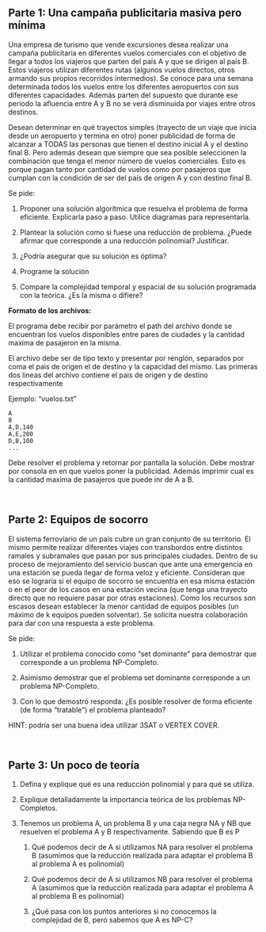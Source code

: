 ## Parte 1: Una campaña publicitaria masiva pero mínima

Una empresa de turismo que vende excursiones desea realizar una campaña publicitaria en diferentes vuelos comerciales con el objetivo de llegar a todos los viajeros que parten del país A y que se dirigen al país B. Estos viajeros utilizan diferentes rutas (algunos vuelos directos, otros armando sus propios recorridos intermedios). Se conoce para una semana determinada todos los vuelos entre los diferentes aeropuertos con sus diferentes capacidades. Además parten del supuesto que durante ese periodo la afluencia entre A y B no se verá disminuida por viajes entre otros destinos.

Desean determinar en qué trayectos simples (trayecto de un viaje que inicia desde un aeropuerto y termina en otro) poner publicidad de forma de alcanzar a TODAS las personas que tienen el destino inicial A y el destino final B. Pero además desean que siempre que sea posible seleccionen la combinación que tenga el menor número de vuelos comerciales. Esto es porque pagan tanto por cantidad de vuelos como por pasajeros que cumplan con la condición de ser del país de origen A y con destino final B.

Se pide:

1. Proponer una solución algorítmica que resuelva el problema de forma eficiente. Explicarla paso a paso. Utilice diagramas para representarla.

2. Plantear la solución como si fuese una reducción de problema. ¿Puede afirmar que corresponde a una reducción polinomial? Justificar.

3. ¿Podría asegurar que su solución es óptima?

4. Programe la solución

5. Compare la complejidad temporal y espacial de su solución programada con la teórica. ¿Es la misma o difiere?

**Formato de los archivos:**

El programa debe recibir por parámetro el path del archivo donde se encuentran los vuelos disponibles entre pares de ciudades y la cantidad maxima de pasajeron en la misma.

El archivo debe ser de tipo texto y presentar por renglón, separados por coma el pais de origen el de destino y la capacidad del mismo. Las primeras dos lineas del archivo contiene el pais de origen y de destino respectivamente

Ejemplo: “vuelos.txt”

    A
    B
    A,D,140
    A,E,200
    D,B,100
    ...

Debe resolver el problema y retornar por pantalla la solución. Debe mostrar por consola en en que vuelos poner la publicidad. Además imprimir cual es la cantidad maxima de pasajeros que puede inr de A a B.

<br/>

## Parte 2: Equipos de socorro

El sistema ferroviario de un país cubre un gran conjunto de su territorio. El mismo permite realizar diferentes viajes con transbordos entre distintos ramales y subramales que pasan por sus principales ciudades. Dentro de su proceso de mejoramiento del servicio buscan que ante una emergencia en una estación se pueda llegar de forma veloz y eficiente. Consideran que eso se lograría si el equipo de socorro se encuentra en esa misma estación o en el peor de los casos en una estación vecina (que tenga una trayecto directo que no requiere pasar por otras estaciones). Como los recursos son escasos desean establecer la menor cantidad de equipos posibles (un máximo de k equipos pueden solventar). Se solicita nuestra colaboración para dar con una respuesta a este problema.

Se pide:

1. Utilizar el problema conocido como “set dominante” para demostrar que corresponde a un problema NP-Completo.

2. Asimismo demostrar que el problema set dominante corresponde a un problema NP-Completo.

3. Con lo que demostró responda: ¿Es posible resolver de forma eficiente (de forma “tratable”) el problema planteado?

HINT: podría ser una buena idea utilizar 3SAT o VERTEX COVER.

<br/>

## Parte 3: Un poco de teoría

1. Defina y explique qué es una reducción polinomial y para qué se utiliza.

2. Explique detalladamente la importancia teórica de los problemas NP-Completos.

3. Tenemos un problema A, un problema B y una caja negra NA y NB que resuelven el problema A y B respectivamente. Sabiendo que B es P

    1. Qué podemos decir de A si utilizamos NA para resolver el problema B (asumimos que la reducción realizada para adaptar el problema B al problema A es polinomial)

    2. Qué podemos decir de A si utilizamos NB para resolver el problema A (asumimos que la reducción realizada para adaptar el problema A al problema B es polinomial)

    3. ¿Qué pasa con los puntos anteriores si no conocemos la complejidad de B, pero sabemos que A es NP-C?